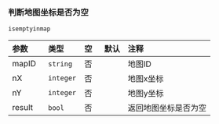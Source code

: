 ### 判断地图坐标是否为空
`isemptyinmap`

| 参数   | 类型      | 空   | 默认 | 注释                 |
| :----- | :-------- | :--- | :--- | :------------------- |
| mapID  | `string`  | 否   |      | 地图ID               |
| nX     | `integer` | 否   |      | 地图x坐标            |
| nY     | `integer` | 否   |      | 地图y坐标            |
| result | `bool`    | 否   |      | 返回地图坐标是否为空 |

